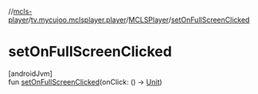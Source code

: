 //[mcls-player](../../../index.md)/[tv.mycujoo.mclsplayer.player](../index.md)/[MCLSPlayer](index.md)/[setOnFullScreenClicked](set-on-full-screen-clicked.md)

# setOnFullScreenClicked

[androidJvm]\
fun [setOnFullScreenClicked](set-on-full-screen-clicked.md)(onClick: () -&gt; [Unit](https://kotlinlang.org/api/latest/jvm/stdlib/kotlin/-unit/index.html))
